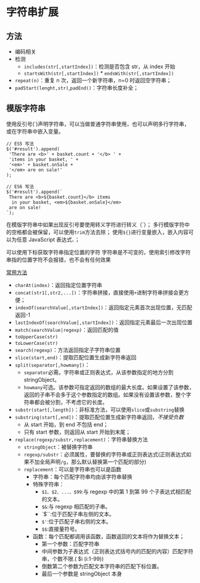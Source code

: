 # 字符串扩展

## 方法

- 编码相关
- 检测
  - `includes(str[,startIndex])`：检测是否包含 str，从 index 开始
  - `startsWith(str[,startIndex])` \* `endsWith(str[,startIndex])`
- `repeat(n)`：重复 n 次，返回一个新字符串，n=0 时返回空字符串；
- `padStart(lenght,str)`,`padEnd()`：字符串长度补全；

## 模版字符串

使用反引号(`)声明字符串，可以当做普通字符串使用，也可以声明多行字符串，或在字符串中嵌入变量。

```JSX
// ES5 写法
$('#result').append(
 'There are <b>' + basket.count + '</b> ' +
 'items in your basket, ' +
 '<em>' + basket.onSale +
 '</em> are on sale!'
);

// ES6 写法
$('#result').append(`
 There are <b>${basket.count}</b> items
  in your basket, <em>${basket.onSale}</em>
 are on sale!
`);
```

在模版字符串中如果出现反引号要使用转义字符进行转义（\`）；
多行模版字符中的空格都会被保留，可以使用`trim`方法去除；
使用`${}`进行变量嵌入，嵌入内容可以为任意 JavaScript 表达式、；

可以使用下标获取字符串指定位置的字符
字符串是不可变的，使用索引修改字符串指的位置字符不会报错，也不会有任何效果

[常用方法](http://www.w3school.com.cn/jsref/jsref_replace.asp)

- `charAt(index)`：返回指定位置字符串
- `concat(str1[,str2,...])`：字符串拼接，直接使用`+`进制字符串拼接会更方便；
- `indexOf(searchValue[,startIndex])`：返回指定元素首次出现位置，无匹配返回-1
- `lastIndexOf(searchValue[,startIndex])`：返回指定元素最后一次出现位置
- `match(searchValue|regexp)`：返回匹配的值
- `toUpperCase(str)`
- `toLowerCase(str)`
- `search(regexp)`：方法返回指定子字符串位置
- `slice(start,end)`：提取匹配位置生成新字符串返回
- `split(separator[,howmany])`：
  - `separator`必需。字符串或正则表达式，从该参数指定的地方分割 stringObject。
  - `howmany`可选。该参数可指定返回的数组的最大长度。如果设置了该参数，返回的子串不会多于这个参数指定的数组。如果没有设置该参数，整个字符串都会被分割，不考虑它的长度。
- `substr(start[,length])`：非标准方法，可以使用`slice`或`substring`替换
- `substring(start[,end])`：提取匹配位置生成新字符串返回，_不接受负数_
  - 从 start 开始，到 end 不包括 end；
  - 只有 start 参数，则返回从 start 开始到末尾；
- `replace(regexp/substr,replacement)`：字符串替换方法
  - `stringObject`：被替换字符串
  - `regexp/substr`：必须属性，要替换的字符串或正则表达式(正则表达式如果不加全局声明`/g`，那么默认替换第一个匹配的部分)
  - `replacement`：可以是字符串也可以是函数
    - 字符串：每个匹配字符串均由该字符串替换
    - 特殊字符串：
      - `$1、$2、...、$99`:与 regexp 中的第 1 到第 99 个子表达式相匹配的文本。
      - `$&`:与 regexp 相匹配的子串。
      - `\$\``:位于匹配子串左侧的文本。
      - `$'`:位于匹配子串右侧的文本。
      - `$$`:直接量符号。
    - 函数：每个匹配都调用该函数，函数返回的文本将作为替换文本；
      - 第一个参数：匹配字符串
      - 中间参数为子表达式（正则表达式括号内的匹配的内容）匹配字符串，个数不限.( \$i (i:1-99))
      - 倒数第二个参数为匹配文本字符串的匹配下标位置。
      - 最后一个参数是 stringObject 本身
